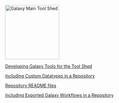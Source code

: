 <div class='center'> <a href='http://toolshed.g2.bx.psu.edu'><img src="/src/images/logos/ToolShed.jpg" alt="Galaxy Main Tool Shed" height="174" /></a> </div>

[Developing Galaxy Tools for the Tool Shed](/src/toolshed-tool-features/index.md)

[Including Custom Datatypes in a Repository](/src/toolshed-datatypes-features/index.md)

[Repository README files](/src/toolshed-readme-files/index.md)

[Including Exported Galaxy Workflows in a Repository](/src/toolshed-workflow-sharing/index.md)
